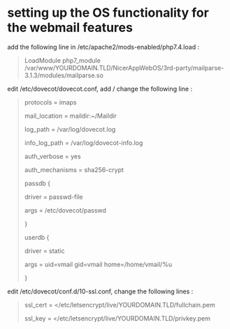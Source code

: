 # setting up the OS functionality for the webmail features

add the following line in /etc/apache2/mods-enabled/php7.4.load :
> LoadModule php7_module /var/www/YOURDOMAIN.TLD/NicerAppWebOS/3rd-party/mailparse-3.1.3/modules/mailparse.so

edit /etc/dovecot/dovecot.conf, add / change the following line :
> protocols = imaps
>
> mail_location = maildir:~/Maildir
>
> log_path = /var/log/dovecot.log
>
> info_log_path = /var/log/dovecot-info.log
>
> auth_verbose = yes
>
> auth_mechanisms = sha256-crypt
>
> passdb {
>
>  driver = passwd-file
>
>  args = /etc/dovecot/passwd
>
> }
>
> userdb {
>
>  driver = static
>
>  args = uid=vmail gid=vmail home=/home/vmail/%u
>
> }


edit /etc/dovecot/conf.d/10-ssl.conf, change the following lines :
> ssl_cert = </etc/letsencrypt/live/YOURDOMAIN.TLD/fullchain.pem
>
> ssl_key = </etc/letsencrypt/live/YOURDOMAIN.TLD/privkey.pem

